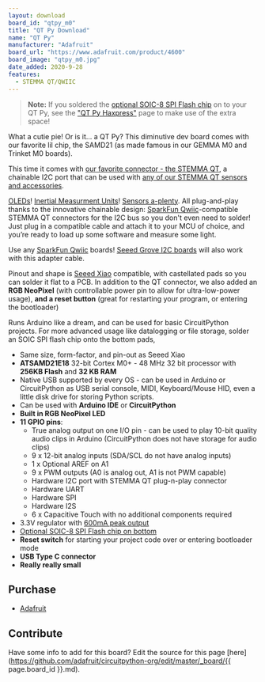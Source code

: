 ```yaml
---
layout: download
board_id: "qtpy_m0"
title: "QT Py Download"
name: "QT Py"
manufacturer: "Adafruit"
board_url: "https://www.adafruit.com/product/4600"
board_image: "qtpy_m0.jpg"
date_added: 2020-9-28
features:
  - STEMMA QT/QWIIC
---
```


> **Note:** If you soldered the [optional SOIC-8 SPI Flash chip](https://www.adafruit.com/product/4763) on to your QT Py, see the ["QT Py Haxpress"](../qtpy_m0_haxpress/) page to make use of the extra space!

What a cutie pie! Or is it... a QT Py? This diminutive dev board comes with our favorite lil chip, the SAMD21 (as made famous in our GEMMA M0 and Trinket M0 boards).

This time it comes with [our favorite connector - the STEMMA QT](http://adafruit.com/stemma), a chainable I2C port that can be used with [any of our STEMMA QT sensors and accessories](https://www.adafruit.com/category/620).

[OLEDs](https://www.adafruit.com/?q=qt+oled&main_page=category&cPath=1005&sort=BestMatch)! [Inertial Measurment Units](https://www.adafruit.com/?q=qt+imu&main_page=category&cPath=1005&sort=BestMatch)! [Sensors a-plenty](https://www.adafruit.com/?q=qt+sensor&main_page=category&cPath=1005&sort=BestMatch). All plug-and-play thanks to the innovative chainable design: [SparkFun Qwiic](https://www.sparkfun.com/qwiic)-compatible STEMMA QT connectors for the I2C bus so you don't even need to solder! Just plug in a compatible cable and attach it to your MCU of choice, and you’re ready to load up some software and measure some light.

Use any [SparkFun Qwiic](http://www.sparkfun.com/qwiic) boards! [Seeed Grove I2C boards](https://www.adafruit.com/product/4528) will also work with this adapter cable.

Pinout and shape is [Seeed Xiao](https://wiki.seeedstudio.com/Seeeduino-XIAO/) compatible, with castellated pads so you can solder it flat to a PCB. In addition to the QT connector, we also added an **RGB NeoPixel** (with controllable power pin to allow for ultra-low-power usage), **and a reset button** (great for restarting your program, or entering the bootloader)

Runs Arduino like a dream, and can be used for basic CircuitPython projects. For more advanced usage like datalogging or file storage, solder an SOIC SPI flash chip onto the bottom pads,

 * Same size, form-factor, and pin-out as Seeed Xiao
 * **ATSAMD21E18** 32-bit Cortex M0+ - 48 MHz 32 bit processor with **256KB Flash** and **32 KB RAM**
 * Native USB supported by every OS - can be used in Arduino or CircuitPython as USB serial console, MIDI, Keyboard/Mouse HID, even a little disk drive for storing Python scripts.
 * Can be used with **Arduino IDE** or **CircuitPython**
 * **Built in RGB NeoPixel LED**
 * **11 GPIO pins**:
   * True analog output on one I/O pin - can be used to play 10-bit quality audio clips in Arduino (CircuitPython does not have storage for audio clips)
   * 9 x 12-bit analog inputs (SDA/SCL do not have analog inputs)
   * 1 x Optional AREF on A1
   * 9 x PWM outputs (A0 is analog out, A1 is not PWM capable)
   * Hardware I2C port with STEMMA QT plug-n-play connector
   * Hardware UART
   * Hardware SPI
   * Hardware I2S
   * 6 x Capacitive Touch with no additional components required
 * 3.3V regulator with [600mA peak output](https://www.diodes.com/assets/Datasheets/AP2112.pdf)
 * [Optional SOIC-8 SPI Flash chip on bottom](https://www.adafruit.com/product/4763)
 * **Reset switch** for starting your project code over or entering bootloader mode
 * **USB Type C connector**
 * **Really really small**

## Purchase

* [Adafruit](https://www.adafruit.com/product/4600)

## Contribute

Have some info to add for this board? Edit the source for this page [here](https://github.com/adafruit/circuitpython-org/edit/master/_board/{{ page.board_id }}.md).
